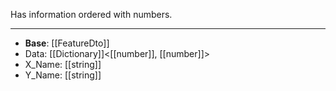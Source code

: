 Has information ordered with numbers.

---
- **Base**: [[FeatureDto]]
- Data: [[Dictionary]]<[[number]], [[number]]>
- X_Name: [[string]]
- Y_Name: [[string]]
